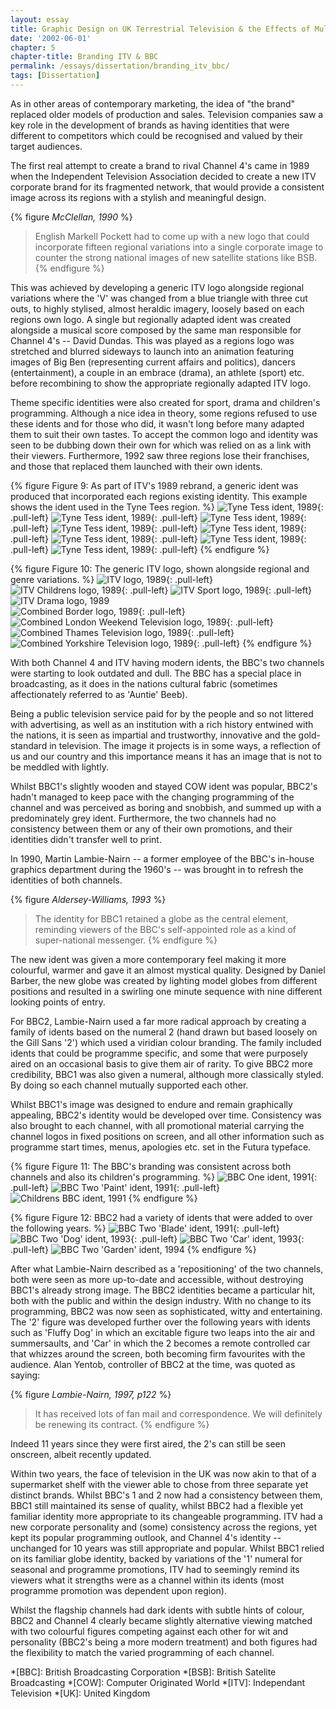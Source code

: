 ```yaml
---
layout: essay
title: Graphic Design on UK Terrestrial Television & the Effects of Multi-Channel Growth
date: '2002-06-01'
chapter: 5
chapter-title: Branding ITV & BBC
permalink: /essays/dissertation/branding_itv_bbc/
tags: [Dissertation]
---
```

As in other areas of contemporary marketing, the idea of "the brand" replaced older models of production and sales. Television companies saw a key role in the development of brands as having identities that were different to competitors which could be recognised and valued by their target audiences.

The first real attempt to create a brand to rival Channel 4's came in 1989 when the Independent Television Association decided to create a new ITV corporate brand for its fragmented network, that would provide a consistent image across its regions with a stylish and meaningful design.

{% figure <cite>McClellan, 1990</cite> %}
> English Markell Pockett had to come up with a new logo that could incorporate fifteen regional variations into a single corporate image to counter the strong national images of new satellite stations like BSB.
{% endfigure %}

This was achieved by developing a generic ITV logo alongside regional variations where the 'V' was changed from a blue triangle with three cut outs, to highly stylised, almost heraldic imagery, loosely based on each regions own logo. A single but regionally adapted ident was created alongside a musical score composed by the same man responsible for Channel 4's -- David Dundas. This was played as a regions logo was stretched and blurred sideways to launch into an animation featuring images of Big Ben (representing current affairs and politics), dancers (entertainment), a couple in an embrace (drama), an athlete (sport) etc. before recombining to show the appropriate regionally adapted ITV logo.

Theme specific identities were also created for sport, drama and children's programming. Although a nice idea in theory, some regions refused to use these idents and for those who did, it wasn't long before many adapted them to suit their own tastes. To accept the common logo and identity was seen to be dubbing down their own for which was relied on as a link with their viewers. Furthermore, 1992 saw three regions lose their franchises, and those that replaced them launched with their own idents.

{% figure Figure 9: As part of ITV's 1989 rebrand, a generic ident was produced that incorporated each regions existing identity. This example shows the ident used in the Tyne Tees region. %}
![Tyne Tess ident, 1989](/assets/images/essays/dissertation/figure-9a.png){: .pull-left}
![Tyne Tess ident, 1989](/assets/images/essays/dissertation/figure-9b.png){: .pull-left}
![Tyne Tess ident, 1989](/assets/images/essays/dissertation/figure-9c.png){: .pull-left}
![Tyne Tess ident, 1989](/assets/images/essays/dissertation/figure-9d.png){: .pull-left}
![Tyne Tess ident, 1989](/assets/images/essays/dissertation/figure-9e.png){: .pull-left}
![Tyne Tess ident, 1989](/assets/images/essays/dissertation/figure-9f.png){: .pull-left}
![Tyne Tess ident, 1989](/assets/images/essays/dissertation/figure-9g.png){: .pull-left}
![Tyne Tess ident, 1989](/assets/images/essays/dissertation/figure-9h.png){: .pull-left}
{% endfigure %}

{% figure Figure 10: The generic ITV logo, shown alongside regional and genre variations. %}
![ITV logo, 1989](/assets/images/essays/dissertation/figure-10a.png){: .pull-left}
![ITV Childrens logo, 1989](/assets/images/essays/dissertation/figure-10b.png){: .pull-left}
![ITV Sport logo, 1989](/assets/images/essays/dissertation/figure-10c.png){: .pull-left}
![ITV Drama logo, 1989](/assets/images/essays/dissertation/figure-10d.png)<br/>
![Combined Border logo, 1989](/assets/images/essays/dissertation/figure-10e.png){: .pull-left}
![Combined London Weekend Television logo, 1989](/assets/images/essays/dissertation/figure-10f.png){: .pull-left}
![Combined Thames Television logo, 1989](/assets/images/essays/dissertation/figure-10g.png){: .pull-left}
![Combined Yorkshire Television logo, 1989](/assets/images/essays/dissertation/figure-10h.png){: .pull-left}
{% endfigure %}

With both Channel 4 and ITV having modern idents, the BBC's two channels were starting to look outdated and dull. The BBC has a special place in broadcasting, as it does in the nations cultural fabric (sometimes affectionately referred to as 'Auntie' Beeb).

Being a public television service paid for by the people and so not littered with advertising, as well as an institution with a rich history entwined with the nations, it is seen as impartial and trustworthy, innovative and the gold-standard in television. The image it projects is in some ways, a reflection of us and our country and this importance means it has an image that is not to be meddled with lightly.

Whilst BBC1's slightly wooden and stayed COW ident was popular, BBC2's hadn't managed to keep pace with the changing programming of the channel and was perceived as boring and snobbish, and summed up with a predominately grey ident. Furthermore, the two channels had no consistency between them or any of their own promotions, and their identities didn't transfer well to print.

In 1990, Martin Lambie-Nairn -- a former employee of the BBC's in-house graphics department during the 1960's -- was brought in to refresh the identities of both channels.

{% figure <cite>Aldersey-Williams, 1993</cite> %}
> The identity for BBC1 retained a globe as the central element, reminding viewers of the BBC's self-appointed role as a kind of super-national messenger.
{% endfigure %}

The new ident was given a more contemporary feel making it more colourful, warmer and gave it an almost mystical quality. Designed by Daniel Barber, the new globe was created by lighting model globes from different positions and resulted in a swirling one minute sequence with nine different looking points of entry.

For BBC2, Lambie-Nairn used a far more radical approach by creating a family of idents based on the numeral 2 (hand drawn but based loosely on the Gill Sans '2') which used a viridian colour branding. The family included idents that could be programme specific, and some that were purposely aired on an occasional basis to give them air of rarity. To give BBC2 more credibility, BBC1 was also given a numeral, although more classically styled. By doing so each channel mutually supported each other.

Whilst BBC1's image was designed to endure and remain graphically appealing, BBC2's identity would be developed over time. Consistency was also brought to each channel, with all promotional material carrying the channel logos in fixed positions on screen, and all other information such as programme start times, menus, apologies etc. set in the Futura typeface.

{% figure Figure 11: The BBC's branding was consistent across both channels and also its children's programming. %}
![BBC One ident, 1991](/assets/images/essays/dissertation/figure-11a.png){: .pull-left}
![BBC Two 'Paint' ident, 1991](/assets/images/essays/dissertation/figure-11b.png){: .pull-left}
![Childrens BBC ident, 1991](/assets/images/essays/dissertation/figure-11c.png)
{% endfigure %}

{% figure Figure 12: BBC2 had a variety of idents that were added to over the following years. %}
![BBC Two 'Blade' ident, 1991](/assets/images/essays/dissertation/figure-12a.png){: .pull-left}
![BBC Two 'Dog' ident, 1993](/assets/images/essays/dissertation/figure-12b.png){: .pull-left}
![BBC Two 'Car' ident, 1993](/assets/images/essays/dissertation/figure-12c.png){: .pull-left}
![BBC Two 'Garden' ident, 1994](/assets/images/essays/dissertation/figure-12d.png)
{% endfigure %}

After what Lambie-Nairn described as a 'repositioning' of the two channels, both were seen as more up-to-date and accessible, without destroying BBC1's already strong image. The BBC2 identities became a particular hit, both with the public and within the design industry. With no change to its programming, BBC2 was now seen as sophisticated, witty and entertaining. The '2' figure was developed further over the following years with idents such as 'Fluffy Dog' in which an excitable figure two leaps into the air and summersaults, and 'Car' in which the 2 becomes a remote controlled car that whizzes around the screen, both becoming firm favourites with the audience. Alan Yentob, controller of BBC2 at the time, was quoted as saying:

{% figure <cite>Lambie-Nairn, 1997, p122</cite> %}
> It has received lots of fan mail and correspondence. We will definitely be renewing its contract.
{% endfigure %}

Indeed 11 years since they were first aired, the 2's can still be seen onscreen, albeit recently updated.

Within two years, the face of television in the UK was now akin to that of a supermarket shelf with the viewer able to chose from three separate yet distinct brands. Whilst BBC's 1 and 2 now had a consistency between them, BBC1 still maintained its sense of quality, whilst BBC2 had a flexible yet familiar identity more appropriate to its changeable programming. ITV had a new corporate personality and (some) consistency across the regions, yet kept its popular programming outlook, and Channel 4's identity -- unchanged for 10 years was still appropriate and popular. Whilst BBC1 relied on its familiar globe identity, backed by variations of the '1' numeral for seasonal and programme promotions, ITV had to seemingly remind its viewers what it strengths were as a channel within its idents (most programme promotion was dependent upon region).

Whilst the flagship channels had dark idents with subtle hints of colour, BBC2 and Channel 4 clearly became slightly alternative viewing matched with two colourful figures competing against each other for wit and personality (BBC2's being a more modern treatment) and both figures had the flexibility to match the varied programming of each channel.

*[BBC]: British Broadcasting Corporation
*[BSB]: British Satelite Broadcasting
*[COW]: Computer Originated World
*[ITV]: Independant Television
*[UK]: United Kingdom